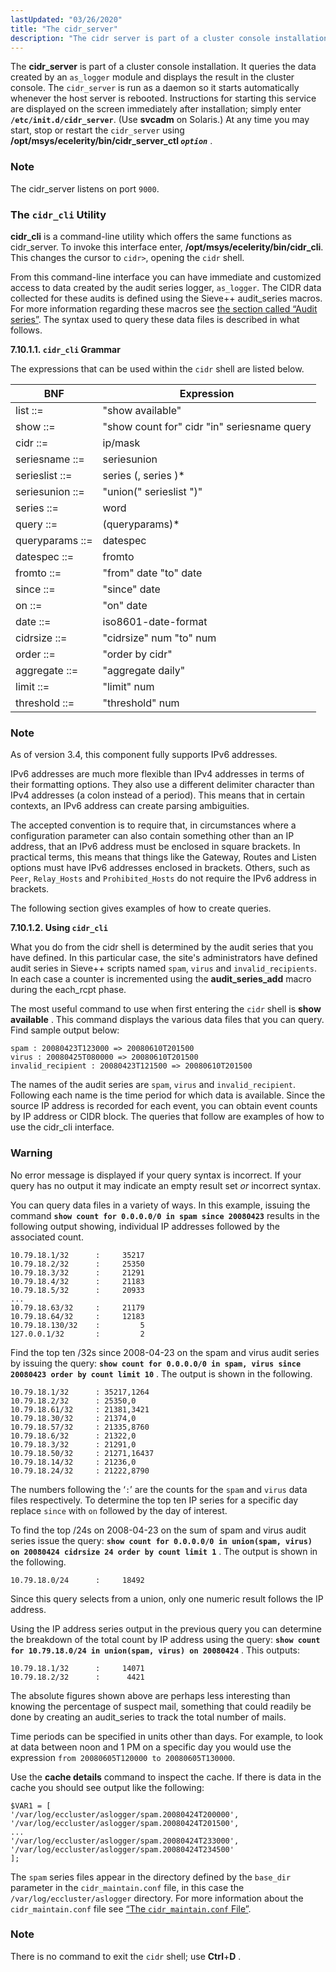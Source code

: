 ```yaml
---
lastUpdated: "03/26/2020"
title: "The cidr_server"
description: "The cidr server is part of a cluster console installation It queries the data created by an as logger module and displays the result in the cluster console The cidr server is run as a daemon so it starts automatically whenever the host server is rebooted Instructions for starting this..."
---
```


The **cidr_server** is part of a cluster console installation. It queries the data created by an `as_logger` module and displays the result in the cluster console. The `cidr_server` is run as a daemon so it starts automatically whenever the host server is rebooted. Instructions for starting this service are displayed on the screen immediately after installation; simply enter **`/etc/init.d/cidr_server`**. (Use **svcadm** on Solaris.) At any time you may start, stop or restart the `cidr_server` using **/opt/msys/ecelerity/bin/cidr_server_ctl *`option`***           .

### Note

The cidr_server listens on port `9000`.

### <a name="cluster.cidr_cli"></a> The `cidr_cli` Utility

**cidr_cli** is a command-line utility which offers the same functions as cidr_server. To invoke this interface enter, **/opt/msys/ecelerity/bin/cidr_cli**. This changes the cursor to `cidr>`, opening the `cidr` shell.

From this command-line interface you can have immediate and customized access to data created by the audit series logger, `as_logger`. The CIDR data collected for these audits is defined using the Sieve++ audit_series macros. For more information regarding these macros see [the section called “Audit series”](/momentum/3/3-reference/sieve-ecaddons#sieve.ectypes_audit_series). The syntax used to query these data files is described in what follows.

**<a name="cluster.cidr_cli.grammar"></a> 7.10.1.1. `cidr_cli` Grammar**

The expressions that can be used within the `cidr` shell are listed below.

<a name="cluster.cidr_cli.table"></a> 


| BNF | Expression |
| --- | --- |
| list ::= | "show available" |
| show ::= | "show count for" cidr "in" seriesname query |
| cidr ::= | ip/mask |
| seriesname ::= | seriesunion | serieslist |
| serieslist ::= | series (, series )* |
| seriesunion ::= | "union(" serieslist ")" |
| series ::= | word |
| query ::= | (queryparams)* |
| queryparams ::= | datespec | cidrsize | order | aggregate | limit | threshold |
| datespec ::= | fromto | on | since |
| fromto ::= | "from" date "to" date |
| since ::= | "since" date |
| on ::= | "on" date |
| date ::= | iso8601-date-format |
| cidrsize ::= | "cidrsize" num "to" num | "cidrsize" num |
| order ::= | "order by cidr" | "order by count" |
| aggregate ::= | "aggregate daily" | "aggregate" |
| limit ::= | "limit" num |
| threshold ::= | "threshold" num |

### Note

As of version 3.4, this component fully supports IPv6 addresses.

IPv6 addresses are much more flexible than IPv4 addresses in terms of their formatting options. They also use a different delimiter character than IPv4 addresses (a colon instead of a period). This means that in certain contexts, an IPv6 address can create parsing ambiguities.

The accepted convention is to require that, in circumstances where a configuration parameter can also contain something other than an IP address, that an IPv6 address must be enclosed in square brackets. In practical terms, this means that things like the Gateway, Routes and Listen options must have IPv6 addresses enclosed in brackets. Others, such as `Peer`, `Relay_Hosts` and `Prohibited_Hosts` do not require the IPv6 address in brackets.

The following section gives examples of how to create queries.

**<a name="cluster.cidr_cli.using"></a> 7.10.1.2. Using `cidr_cli`**

What you do from the cidr shell is determined by the audit series that you have defined. In this particular case, the site's administrators have defined audit series in Sieve++ scripts named `spam`, `virus` and `invalid_recipients`. In each case a counter is incremented using the **audit_series_add** macro during the each_rcpt phase.

The most useful command to use when first entering the `cidr` shell is **show available** . This command displays the various data files that you can query. Find sample output below:

```
spam : 20080423T123000 => 20080610T201500
virus : 20080425T080000 => 20080610T201500
invalid_recipient : 20080423T121500 => 20080610T201500
```

The names of the audit series are `spam`, `virus` and `invalid_recipient`. Following each name is the time period for which data is available. Since the source IP address is recorded for each event, you can obtain event counts by IP address or CIDR block. The queries that follow are examples of how to use the cidr_cli interface.

### Warning

No error message is displayed if your query syntax is incorrect. If your query has no output it may indicate an empty result set *or* incorrect syntax.

You can query data files in a variety of ways. In this example, issuing the command **`show count for 0.0.0.0/0 in spam since 20080423`**                                             results in the following output showing, individual IP addresses followed by the associated count.

```
10.79.18.1/32      :     35217
10.79.18.2/32      :     25350
10.79.18.3/32      :     21291
10.79.18.4/32      :     21183
10.79.18.5/32      :     20933
...
10.79.18.63/32     :     21179
10.79.18.64/32     :     12183
10.79.18.130/32    :         5
127.0.0.1/32       :         2
```

Find the top ten /32s since 2008-04-23 on the spam and virus audit series by issuing the query: **`show count for 0.0.0.0/0 in spam, virus since 20080423 order by count limit 10`**                                                                           . The output is shown in the following.

```
10.79.18.1/32      : 35217,1264
10.79.18.2/32      : 25350,0
10.79.18.61/32     : 21381,3421
10.79.18.30/32     : 21374,0
10.79.18.57/32     : 21335,8760
10.79.18.6/32      : 21322,0
10.79.18.3/32      : 21291,0
10.79.18.50/32     : 21271,16437
10.79.18.14/32     : 21236,0
10.79.18.24/32     : 21222,8790
```

The numbers following the ‘`:`’ are the counts for the `spam` and `virus` data files respectively. To determine the top ten IP series for a specific day replace `since` with `on` followed by the day of interest.

To find the top /24s on 2008-04-23 on the sum of spam and virus audit series issue the query: **`show count for 0.0.0.0/0 in union(spam, virus) on 20080424 cidrsize 24 order by count limit 1`**                                                                                          . The output is shown in the following.

`10.79.18.0/24      :     18492`

Since this query selects from a union, only one numeric result follows the IP address.

Using the IP address series output in the previous query you can determine the breakdown of the total count by IP address using the query: **`show count for 10.79.18.0/24 in union(spam, virus) on 20080424`**                                                           . This outputs:

```
10.79.18.1/32      :     14071
10.79.18.2/32      :      4421
```

The absolute figures shown above are perhaps less interesting than knowing the percentage of suspect mail, something that could readily be done by creating an audit_series to track the total number of mails.

Time periods can be specified in units other than days. For example, to look at data between noon and 1 PM on a specific day you would use the expression `from 20080605T120000 to 20080605T130000`.

Use the **cache details**         command to inspect the cache. If there is data in the cache you should see output like the following:

```
$VAR1 = [
'/var/log/eccluster/aslogger/spam.20080424T200000',
'/var/log/eccluster/aslogger/spam.20080424T201500',
...
'/var/log/eccluster/aslogger/spam.20080424T233000',
'/var/log/eccluster/aslogger/spam.20080424T234500'
];
```

The `spam` series files appear in the directory defined by the `base_dir` parameter in the `cidr_maintain.conf` file, in this case the `/var/log/eccluster/aslogger` directory. For more information about the `cidr_maintain.conf` file see [“The `cidr_maintain.conf` File”](/momentum/3/3-reference/3-reference-modules-as-logger#module.as_logger.cidr_maintain.conf).

### Note

There is no command to exit the `cidr` shell; use **Ctrl**+**D** .